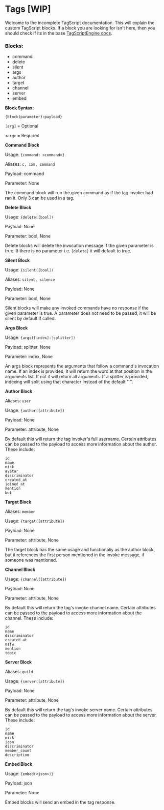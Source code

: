 # Tags [WIP]

Welcome to the incomplete TagScript documentation. This will explain the custom TagScript blocks. If a block you are looking for isn't here, then you should check if its in the base [TagScriptEngine docs](https://github.com/JonSnowbd/TagScript).

### Blocks:
- command
- delete
- silent
- args
- author
- target
- channel
- server
- embed

**Block Syntax:**

`{block(parameter):payload}`

`[arg]` = Optional

`<arg>` = Required


**Command Block**

Usage: `{command: <command>}`

Aliases: `c, com, command`

Payload: command

Parameter: None

The command block will run the given command as if the tag invoker had ran it. Only 3 can be used in a tag.


**Delete Block**

Usage: `{delete([bool])`

Payload: None

Parameter: bool, None

Delete blocks will delete the invocation message if the given parameter is true. If there is no parameter i.e. `{delete}` it will default to true.

**Silent Block**

Usage: `{silent([bool])`

Aliases: `silent, silence`

Payload: None

Parameter: bool, None

Silent blocks will make any invoked commands have no response if the given parameter is true. A parameter does not need to be passed, it will be silent by default if called.

**Args Block**

Usage: `{args([index]:[splitter])`

Payload: splitter, None

Parameter: index, None

An args block represents the arguments that follow a command's invocation name. If an index is provided, it will return the word at that position in the arguments list. If not it will return all arguments. If a splitter is provided, indexing will split using that character instead of the default " ".


**Author Block**

Aliases: `user`

Usage: `{author([attribute])`

Payload: None

Parameter: attribute, None

By default this will return the tag invoker's full username. Certain attributes can be passed to the payload to access more information about the author. These include:

```
id
name
nick
avatar
discriminator
created_at
joined_at
mention
bot
```


**Target Block**

Aliases: `member`

Usage: `{target([attribute])`

Payload: None

Parameter: attribute, None

The target block has the same usage and functionaliy as the author block, but it references the first person mentioned in the invoke message, if someone was mentioned.


**Channel Block**

Usage: `{channel([attribute])`

Payload: None

Parameter: attribute, None

By default this will return the tag's invoke channel name. Certain attributes can be passed to the payload to access more information about the channel. These include:

```
id
name
discriminator
created_at
nsfw
mention
topic
```


**Server Block**

Aliases: `guild`

Usage: `{server([attribute])`

Payload: None

Parameter: attribute, None

By default this will return the tag's invoke server name. Certain attributes can be passed to the payload to access more information about the server. These include:

```
id
name
nick
icon
discriminator
member_count
description
```

**Embed Block**

Usage: `{embed(<json>)}`

Payload: json

Parameter: None

Embed blocks will send an embed in the tag response.
